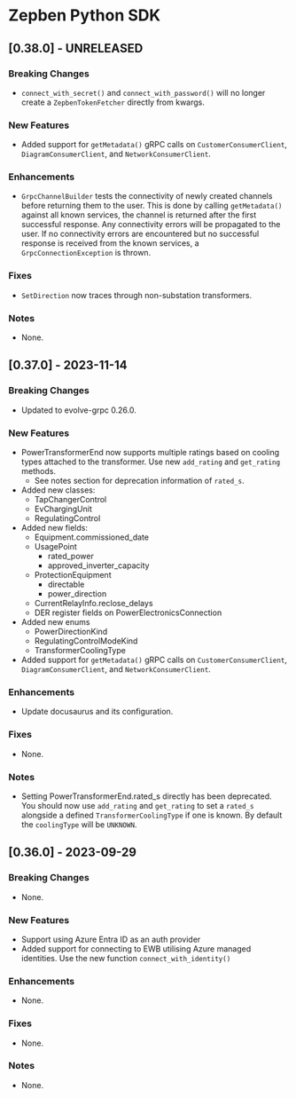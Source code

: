 # Zepben Python SDK
## [0.38.0] - UNRELEASED
### Breaking Changes
* `connect_with_secret()` and `connect_with_password()` will no longer create a `ZepbenTokenFetcher` directly from kwargs.

### New Features
* Added support for `getMetadata()` gRPC calls on `CustomerConsumerClient`, `DiagramConsumerClient`, and `NetworkConsumerClient`.

### Enhancements
* `GrpcChannelBuilder` tests the connectivity of newly created channels before returning them to the user. This is done by calling `getMetadata()` against all
known services, the channel is returned after the first successful response. Any connectivity errors will be propagated to the user. If no connectivity errors
are encountered but no successful response is received from the known services, a `GrpcConnectionException` is thrown.

### Fixes
* `SetDirection` now traces through non-substation transformers.

### Notes
* None.

## [0.37.0] - 2023-11-14
### Breaking Changes
* Updated to evolve-grpc 0.26.0.

### New Features
* PowerTransformerEnd now supports multiple ratings based on cooling types attached to the transformer. Use new `add_rating` and `get_rating` methods.
    * See notes section for deprecation information of `rated_s`.
* Added new classes:
    * TapChangerControl
    * EvChargingUnit
    * RegulatingControl
* Added new fields:
    * Equipment.commissioned_date
    * UsagePoint
        * rated_power
        * approved_inverter_capacity
    * ProtectionEquipment
        * directable
        * power_direction
    * CurrentRelayInfo.reclose_delays
    * DER register fields on PowerElectronicsConnection
* Added new enums
    * PowerDirectionKind
    * RegulatingControlModeKind
    * TransformerCoolingType
* Added support for `getMetadata()` gRPC calls on `CustomerConsumerClient`, `DiagramConsumerClient`, and `NetworkConsumerClient`.

### Enhancements
* Update docusaurus and its configuration.

### Fixes
* None.

### Notes
* Setting PowerTransformerEnd.rated_s directly has been deprecated. You should now use `add_rating` and `get_rating` to set a `rated_s` alongside a defined 
  `TransformerCoolingType` if one is known. By default the `coolingType` will be `UNKNOWN`.

## [0.36.0] - 2023-09-29
### Breaking Changes
* None.

### New Features
* Support using Azure Entra ID as an auth provider 
* Added support for connecting to EWB utilising Azure managed identities. Use the new function `connect_with_identity()`

### Enhancements
* None.

### Fixes
* None.

### Notes
* None.
